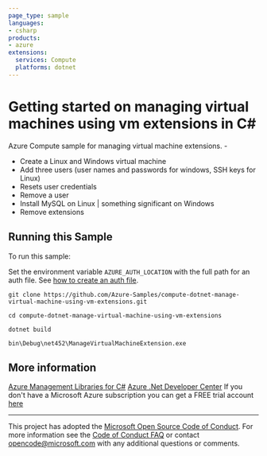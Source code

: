 ```yaml
---
page_type: sample
languages:
- csharp
products:
- azure
extensions:
  services: Compute
  platforms: dotnet
---
```


# Getting started on managing virtual machines using vm extensions in C# #

 Azure Compute sample for managing virtual machine extensions. -
  - Create a Linux and Windows virtual machine
  - Add three users (user names and passwords for windows, SSH keys for Linux)
  - Resets user credentials
  - Remove a user
  - Install MySQL on Linux | something significant on Windows
  - Remove extensions


## Running this Sample ##

To run this sample:

Set the environment variable `AZURE_AUTH_LOCATION` with the full path for an auth file. See [how to create an auth file](https://github.com/Azure/azure-libraries-for-net/blob/master/AUTH.md).

    git clone https://github.com/Azure-Samples/compute-dotnet-manage-virtual-machine-using-vm-extensions.git

    cd compute-dotnet-manage-virtual-machine-using-vm-extensions

    dotnet build

    bin\Debug\net452\ManageVirtualMachineExtension.exe

## More information ##

[Azure Management Libraries for C#](https://github.com/Azure/azure-sdk-for-net/tree/Fluent)
[Azure .Net Developer Center](https://azure.microsoft.com/en-us/develop/net/)
If you don't have a Microsoft Azure subscription you can get a FREE trial account [here](http://go.microsoft.com/fwlink/?LinkId=330212)

---

This project has adopted the [Microsoft Open Source Code of Conduct](https://opensource.microsoft.com/codeofconduct/). For more information see the [Code of Conduct FAQ](https://opensource.microsoft.com/codeofconduct/faq/) or contact [opencode@microsoft.com](mailto:opencode@microsoft.com) with any additional questions or comments.